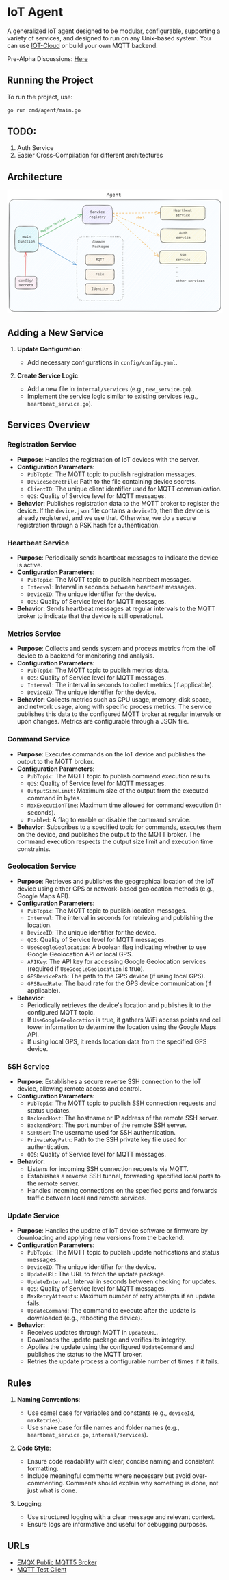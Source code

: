# IoT Agent

A generalized IoT agent designed to be modular, configurable, supporting a variety of services, and designed to run on any Unix-based system. You can use [IOT-Cloud](https://github.com/BenMeehan/iot-cloud) or build your own MQTT backend.

Pre-Alpha Discussions: [Here](https://github.com/BenMeehan/iot-agent/discussions/6)

## Running the Project

To run the project, use:
```sh
go run cmd/agent/main.go
```
## TODO:
1. Auth Service
2. Easier Cross-Compilation for different architectures

## Architecture
![arch.png](./.github/images/agent-arch.png)

## Adding a New Service

1. **Update Configuration**:
   - Add necessary configurations in `config/config.yaml`.

2. **Create Service Logic**:
   - Add a new file in `internal/services` (e.g., `new_service.go`).
   - Implement the service logic similar to existing services (e.g., `heartbeat_service.go`).

## Services Overview

### Registration Service

- **Purpose**: Handles the registration of IoT devices with the server.
- **Configuration Parameters**:
  - `PubTopic`: The MQTT topic to publish registration messages.
  - `DeviceSecretFile`: Path to the file containing device secrets.
  - `ClientID`: The unique client identifier used for MQTT communication.
  - `QOS`: Quality of Service level for MQTT messages.
- **Behavior**: Publishes registration data to the MQTT broker to register the device. If the `device.json` file contains a `deviceID`, then the device is already registered, and we use that. Otherwise, we do a secure registration through a PSK hash for authentication.

### Heartbeat Service

- **Purpose**: Periodically sends heartbeat messages to indicate the device is active.
- **Configuration Parameters**:
  - `PubTopic`: The MQTT topic to publish heartbeat messages.
  - `Interval`: Interval in seconds between heartbeat messages.
  - `DeviceID`: The unique identifier for the device.
  - `QOS`: Quality of Service level for MQTT messages.
- **Behavior**: Sends heartbeat messages at regular intervals to the MQTT broker to indicate that the device is still operational.

### Metrics Service

- **Purpose**: Collects and sends system and process metrics from the IoT device to a backend for monitoring and analysis.
- **Configuration Parameters**:
  - `PubTopic`: The MQTT topic to publish metrics data.
  - `QOS`: Quality of Service level for MQTT messages.
  - `Interval`: The interval in seconds to collect metrics (if applicable).
  - `DeviceID`: The unique identifier for the device.
- **Behavior**: Collects metrics such as CPU usage, memory, disk space, and network usage, along with specific process metrics. The service publishes this data to the configured MQTT broker at regular intervals or upon changes. Metrics are configurable through a JSON file.

### Command Service

- **Purpose**: Executes commands on the IoT device and publishes the output to the MQTT broker.
- **Configuration Parameters**:
  - `PubTopic`: The MQTT topic to publish command execution results.
  - `QOS`: Quality of Service level for MQTT messages.
  - `OutputSizeLimit`: Maximum size of the output from the executed command in bytes.
  - `MaxExecutionTime`: Maximum time allowed for command execution (in seconds).
  - `Enabled`: A flag to enable or disable the command service.
- **Behavior**: Subscribes to a specified topic for commands, executes them on the device, and publishes the output to the MQTT broker. The command execution respects the output size limit and execution time constraints.

### Geolocation Service

- **Purpose**: Retrieves and publishes the geographical location of the IoT device using either GPS or network-based geolocation methods (e.g., Google Maps API).
- **Configuration Parameters**:
  - `PubTopic`: The MQTT topic to publish location messages.
  - `Interval`: The interval in seconds for retrieving and publishing the location.
  - `DeviceID`: The unique identifier for the device.
  - `QOS`: Quality of Service level for MQTT messages.
  - `UseGoogleGeolocation`: A boolean flag indicating whether to use Google Geolocation API or local GPS.
  - `APIKey`: The API key for accessing Google Geolocation services (required if `UseGoogleGeolocation` is true).
  - `GPSDevicePath`: The path to the GPS device (if using local GPS).
  - `GPSBaudRate`: The baud rate for the GPS device communication (if applicable).
- **Behavior**: 
  - Periodically retrieves the device's location and publishes it to the configured MQTT topic.
  - If `UseGoogleGeolocation` is true, it gathers WiFi access points and cell tower information to determine the location using the Google Maps API. 
  - If using local GPS, it reads location data from the specified GPS device.

### SSH Service

- **Purpose**: Establishes a secure reverse SSH connection to the IoT device, allowing remote access and control.
- **Configuration Parameters**:
  - `PubTopic`: The MQTT topic to publish SSH connection requests and status updates.
  - `BackendHost`: The hostname or IP address of the remote SSH server.
  - `BackendPort`: The port number of the remote SSH server.
  - `SSHUser`: The username used for SSH authentication.
  - `PrivateKeyPath`: Path to the SSH private key file used for authentication.
  - `QOS`: Quality of Service level for MQTT messages.
- **Behavior**: 
  - Listens for incoming SSH connection requests via MQTT.
  - Establishes a reverse SSH tunnel, forwarding specified local ports to the remote server.
  - Handles incoming connections on the specified ports and forwards traffic between local and remote services.

### Update Service

- **Purpose**: Handles the update of IoT device software or firmware by downloading and applying new versions from the backend.
- **Configuration Parameters**:
  - `PubTopic`: The MQTT topic to publish update notifications and status messages.
  - `DeviceID`: The unique identifier for the device.
  - `UpdateURL`: The URL to fetch the update package.
  - `UpdateInterval`: Interval in seconds between checking for updates.
  - `QOS`: Quality of Service level for MQTT messages.
  - `MaxRetryAttempts`: Maximum number of retry attempts if an update fails.
  - `UpdateCommand`: The command to execute after the update is downloaded (e.g., rebooting the device).
- **Behavior**:
  - Receives updates through MQTT in `UpdateURL`.
  - Downloads the update package and verifies its integrity.
  - Applies the update using the configured `UpdateCommand` and publishes the status to the MQTT broker.
  - Retries the update process a configurable number of times if it fails.

## Rules

1. **Naming Conventions**:
   - Use camel case for variables and constants (e.g., `deviceId`, `maxRetries`).
   - Use snake case for file names and folder names (e.g., `heartbeat_service.go`, `internal/services`).

2. **Code Style**:
   - Ensure code readability with clear, concise naming and consistent formatting.
   - Include meaningful comments where necessary but avoid over-commenting. Comments should explain why something is done, not just what is done.

3. **Logging**:
   - Use structured logging with a clear message and relevant context.
   - Ensure logs are informative and useful for debugging purposes.

## URLs

- [EMQX Public MQTT5 Broker](https://www.emqx.com/en/mqtt/public-mqtt5-broker)
- [MQTT Test Client](https://testclient-cloud.mqtt.cool/)
